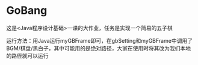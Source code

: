 # GoBang
这是&lt;Java程序设计基础>一课的大作业，任务是实现一个简易的五子棋

运行方法：用Java运行myGBFrame即可，在gbSetting和myGBFrame中调用了BGM/棋盘/黑白子，其中可能用的是绝对路径，大家在使用时将其改为我们本地的路径就可以运行
